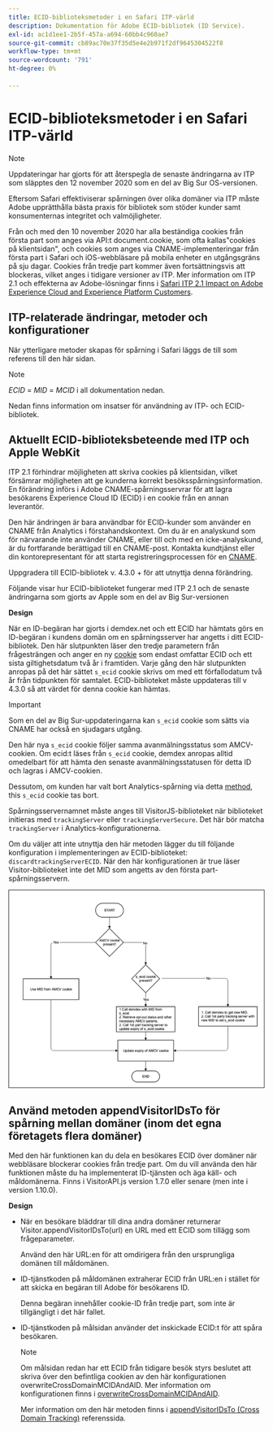 ```yaml
---
title: ECID-biblioteksmetoder i en Safari ITP-värld
description: Dokumentation för Adobe ECID-bibliotek (ID Service).
exl-id: ac1d1ee1-2b5f-457a-a694-60bb4c960ae7
source-git-commit: cb89ac70e37f35d5e4e2b971f2df9645304522f8
workflow-type: tm+mt
source-wordcount: '791'
ht-degree: 0%

---
```


# ECID-biblioteksmetoder i en Safari ITP-värld

>[!NOTE]
>
>Uppdateringar har gjorts för att återspegla de senaste ändringarna av ITP som släpptes den 12 november 2020 som en del av Big Sur OS-versionen.

Eftersom Safari effektiviserar spårningen över olika domäner via ITP måste Adobe upprätthålla bästa praxis för bibliotek som stöder kunder samt konsumenternas integritet och valmöjligheter.

Från och med den 10 november 2020 har alla beständiga cookies från första part som anges via API:t document.cookie, som ofta kallas&quot;cookies på klientsidan&quot;, och cookies som anges via CNAME-implementeringar från första part i Safari och iOS-webbläsare på mobila enheter en utgångsgräns på sju dagar. Cookies från tredje part kommer även fortsättningsvis att blockeras, vilket anges i tidigare versioner av ITP. Mer information om ITP 2.1 och effekterna av Adobe-lösningar finns i [Safari ITP 2.1 Impact on Adobe Experience Cloud and Experience Platform Customers](https://medium.com/adobetech/safari-itp-2-1-impact-on-adobe-experience-cloud-customers-9439cecb55ac).

## ITP-relaterade ändringar, metoder och konfigurationer

När ytterligare metoder skapas för spårning i Safari läggs de till som referens till den här sidan.

>[!NOTE]
>
>*ECID* = *MID* = *MCID* i all dokumentation nedan.

Nedan finns information om insatser för användning av ITP- och ECID-bibliotek.

## Aktuellt ECID-biblioteksbeteende med ITP och Apple WebKit

ITP 2.1 förhindrar möjligheten att skriva cookies på klientsidan, vilket försämrar möjligheten att ge kunderna korrekt besöksspårningsinformation. En förändring införs i Adobe CNAME-spårningsservrar för att lagra besökarens Experience Cloud ID (ECID) i en cookie från en annan leverantör.

Den här ändringen är bara användbar för ECID-kunder som använder en CNAME från Analytics i förstahandskontext. Om du är en analyskund som för närvarande inte använder CNAME, eller till och med en icke-analyskund, är du fortfarande berättigad till en CNAME-post. Kontakta kundtjänst eller din kontorepresentant för att starta registreringsprocessen för en [CNAME](https://experienceleague.adobe.com/docs/core-services/interface/ec-cookies/cookies-first-party.html).

Uppgradera till ECID-bibliotek v. 4.3.0 + för att utnyttja denna förändring.

Följande visar hur ECID-biblioteket fungerar med ITP 2.1 och de senaste ändringarna som gjorts av Apple som en del av Big Sur-versionen

**Design**

När en ID-begäran har gjorts i demdex.net och ett ECID har hämtats görs en ID-begäran i kundens domän om en spårningsserver har angetts i ditt ECID-bibliotek. Den här slutpunkten läser den tredje parametern från frågesträngen och anger en ny [cookie](/help/introduction/cookies.md) som endast omfattar ECID och ett sista giltighetsdatum två år i framtiden. Varje gång den här slutpunkten anropas på det här sättet `s_ecid` cookie skrivs om med ett förfallodatum två år från tidpunkten för samtalet. ECID-biblioteket måste uppdateras till v 4.3.0 så att värdet för denna cookie kan hämtas.

>[!IMPORTANT]
>
>Som en del av Big Sur-uppdateringarna kan `s_ecid` cookie som sätts via CNAME har också en sjudagars utgång.

Den här nya `s_ecid` cookie följer samma avanmälningsstatus som AMCV-cookien. Om ecid:t läses från `s_ecid` cookie, demdex anropas alltid omedelbart för att hämta den senaste avanmälningsstatusen för detta ID och lagras i AMCV-cookien.

Dessutom, om kunden har valt bort Analytics-spårning via detta [method](https://experienceleague.adobe.com/docs/analytics/implementation/js/opt-out.html), this `s_ecid` cookie tas bort.

Spårningsservernamnet måste anges till VisitorJS-biblioteket när biblioteket initieras med `trackingServer` eller `trackingServerSecure`. Det här bör matcha `trackingServer` i Analytics-konfigurationerna.

Om du väljer att inte utnyttja den här metoden lägger du till följande konfiguration i implementeringen av ECID-biblioteket: `discardtrackingServerECID`. När den här konfigurationen är true läser Visitor-biblioteket inte det MID som angetts av den första part-spårningsservern.

![](assets/itp-proposal-v1.png)

## Använd metoden appendVisitorIDsTo för spårning mellan domäner (inom det egna företagets flera domäner)

Med den här funktionen kan du dela en besökares ECID över domäner när webbläsare blockerar cookies från tredje part. Om du vill använda den här funktionen måste du ha implementerat ID-tjänsten och äga käll- och måldomänerna. Finns i VisitorAPI.js version 1.7.0 eller senare (men inte i version 1.10.0).

**Design**

* När en besökare bläddrar till dina andra domäner returnerar Visitor.appendVisitorIDsTo(url) en URL med ett ECID som tillägg som frågeparameter.

   Använd den här URL:en för att omdirigera från den ursprungliga domänen till måldomänen.

* ID-tjänstkoden på måldomänen extraherar ECID från URL:en i stället för att skicka en begäran till Adobe för besökarens ID.

   Denna begäran innehåller cookie-ID från tredje part, som inte är tillgängligt i det här fallet.

* ID-tjänstkoden på målsidan använder det inskickade ECID:t för att spåra besökaren.

   >[!NOTE]
   >Om målsidan redan har ett ECID från tidigare besök styrs beslutet att skriva över den befintliga cookien av den här konfigurationen overwriteCrossDomainMCIDAndAID. Mer information om konfigurationen finns i [overwriteCrossDomainMCIDAndAID](/help/library/function-vars/overwrite-visitor-id.md).
   >
   >Mer information om den här metoden finns i [appendVisitorIDsTo (Cross Domain Tracking)](/help/library/get-set/appendvisitorid.md) referenssida.
